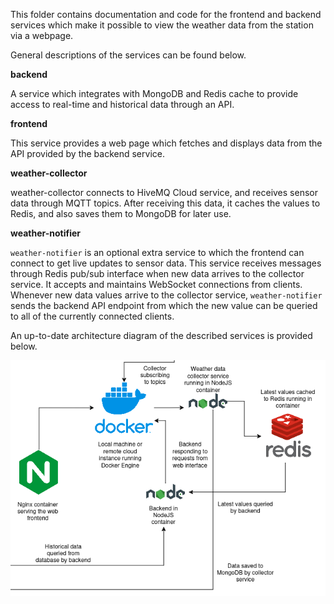 This folder contains documentation and code for the frontend and backend services which make it possible to view the weather data from the station via a webpage.

General descriptions of the services can be found below.

**backend**

A service which integrates with MongoDB and Redis cache to provide access to real-time and historical data through an API.

**frontend**

This service provides a web page which fetches and displays data from the API provided by the backend service.

**weather-collector**

weather-collector connects to HiveMQ Cloud service, and receives sensor data through MQTT topics. After receiving this data, it caches the values to Redis, and also saves them to MongoDB for later use.

**weather-notifier**

`weather-notifier` is an optional extra service to which the frontend can connect to get live updates to sensor data. This service receives messages through Redis pub/sub interface when new data arrives to the collector service. It accepts and maintains WebSocket connections from clients. Whenever new data values arrive to the collector service, `weather-notifier` sends the backend API endpoint from which the new value can be queried to all of the currently connected clients.

An up-to-date architecture diagram of the described services is provided below.

![Services diagram](../img/services-diagram.png)
